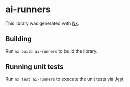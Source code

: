 # ai-runners

This library was generated with [Nx](https://nx.dev).

## Building

Run `nx build ai-runners` to build the library.

## Running unit tests

Run `nx test ai-runners` to execute the unit tests via [Jest](https://jestjs.io).
